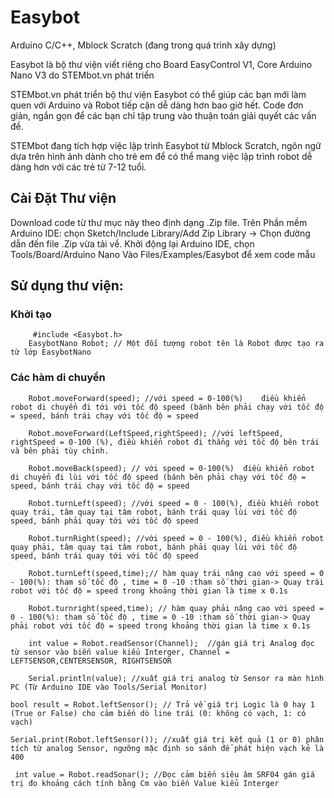 # Easybot

Arduino C/C++, Mblock Scratch (đang trong quá trình xây dựng)

Easybot là bộ thư viện viết riêng cho Board EasyControl V1, Core Arduino Nano V3 do STEMbot.vn phát triển

STEMbot.vn phát triển bộ thư viện Easybot có thể giúp các bạn mới làm quen với Arduino và Robot tiếp cận dễ dàng hơn bao giờ hết. Code đơn giản, ngắn gọn để các bạn chỉ tập trung vào thuận toán giải quyết các vấn đề. 

STEMbot đang tích hợp việc lập trình Easybot từ Mblock Scratch, ngôn ngữ dựa trên hình ảnh dành cho trẻ em để có thể mang việc lập trình robot dễ dàng hơn với các trẻ từ 7-12 tuổi.

## Cài Đặt Thư viện
  Download code từ thư mục này theo định dạng .Zip file. 
  Trên Phần mềm Arduino IDE: chọn Sketch/Include Library/Add Zip Library -> Chọn đường dẫn đến file .Zip vừa tải về. 
  Khởi động lại Arduino IDE, chọn Tools/Board/Arduino Nano
  Vào Files/Examples/Easybot để xem code mẫu
## Sử dụng thư viện:
### Khởi tạo 
```
     #include <Easybot.h>
    EasybotNano Robot; // Một đối tượng robot tên là Robot được tạo ra từ lớp EasybotNano
````
### Các hàm di chuyển
```
    Robot.moveForward(speed); //với speed = 0-100(%) 	điều khiển robot di chuyển đi tới với tốc độ speed (bánh bên phải chạy với tốc độ = speed, bánh trái chạy với tốc độ = speed
```
```
    Robot.moveForward(LeftSpeed,rightSpeed); //với leftSpeed, rightSpeed = 0-100 (%), điều khiển robot đi thẳng với tốc độ bên trái và bên phải tùy chỉnh. 
```
```
    Robot.moveBack(speed); // với speed = 0-100(%) 	điều khiển robot di chuyển đi lùi với tốc độ speed (bánh bên phải chạy với tốc độ = speed, bánh trái chạy với tốc độ = speed
```
```
    Robot.turnLeft(speed); //với speed = 0 - 100(%), điều khiển robot quay trái, tâm quay tại tâm robot, bánh trái quay lùi với tốc độ speed, bánh phải quay tới với tốc độ speed 
```
```
    Robot.turnRight(speed); //với speed = 0 - 100(%), điều khiển robot quay phải, tâm quay tại tâm robot, bánh phải quay lùi với tốc độ speed, bánh trái quay tới với tốc độ speed 
```
```
    Robot.turnLeft(speed,time);// hàm quay trái nâng cao với speed = 0 - 100(%): tham số tốc độ , time = 0 -10 :tham số thời gian-> Quay trái robot với tốc độ = speed trong khoảng thời gian là time x 0.1s
```
```
    Robot.turnright(speed,time); // hàm quay phải nâng cao với speed = 0 - 100(%): tham số tốc độ , time = 0 -10 :tham số thời gian-> Quay phải robot với tốc độ = speed trong khoảng thời gian là time x 0.1s 		
```
``` 
    int value = Robot.readSensor(Channel);  //gán giá trị Analog đọc từ sensor vào biến value kiểu Interger, Channel = LEFTSENSOR,CENTERSENSOR, RIGHTSENSOR

    Serial.println(value); //xuất giá trị analog từ Sensor ra màn hình PC (Từ Arduino IDE vào Tools/Serial Monitor)
```
```
bool result = Robot.leftSensor(); // Trả về giá trị Logic là 0 hay 1 (True or False) cho cảm biến dò line trái (0: không có vạch, 1: có vạch)
```
```
Serial.print(Robot.leftSensor()); //xuất giá trị kết quả (1 or 0) phân tích từ analog Sensor, ngưỡng mặc định so sánh để phát hiện vạch kẻ là 400
```   
```   
 int value = Robot.readSonar(); //Đọc cảm biến siêu âm SRF04 gán giá trị đo khoảng cách tính bằng Cm vào biến Value kiểu Interger
```	
 
    
  
  
